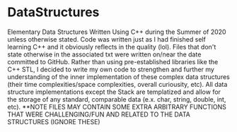 # DataStructures
Elementary Data Structures Written Using C++ during the Summer of 2020 unless otherwise stated. Code was written just as I had finished self learning C++ and it obviously reflects in the quality (lol). Files that don't state otherwise in the associated txt were written on/near the date committed to GitHub.  Rather than using pre-established libraries like the C++ STL, I decided to write my own code to strengthen and further my understanding of the inner implementation of these complex data structures (their time complexities/space complexities, overall curiousity, etc). All data structure implementations except the Stack are templatized and allow for the storage of any standard, comparable data (e.x. char, string, double, int, etc).  **NOTE FILES MAY CONTAIN SOME EXTRA ARBITRARY FUNCTIONS THAT WERE CHALLENGING/FUN AND RELATED TO THE DATA STRUCTURES (IGNORE THESE)
